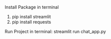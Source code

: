 Install Package in terminal
1. pip install streamlit
2. pip install requests


Run Project in terminal:
streamlit run chat_app.py